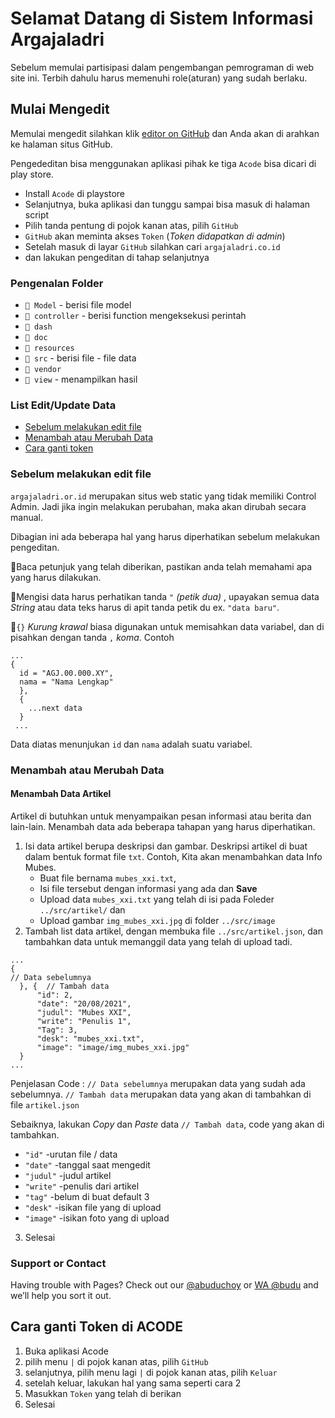 # Selamat Datang di Sistem Informasi Argajaladri

Sebelum memulai partisipasi dalam pengembangan pemrograman di web site ini. Terbih dahulu harus memenuhi role(aturan) yang sudah berlaku.

## Mulai Mengedit
Memulai mengedit silahkan klik [editor on GitHub](https://github.com/Rahman115/argajaladri.or.id) dan Anda akan di arahkan ke halaman situs GitHub.

Pengededitan bisa menggunakan aplikasi pihak ke tiga `Acode` bisa dicari di play store.
- Install `Acode` di playstore
- Selanjutnya, buka aplikasi dan tunggu sampai bisa masuk di halaman script
- Pilih tanda pentung di pojok kanan atas, pilih `GitHub` 
- `GitHub` akan meminta akses `Token` (_Token didapatkan di admin_)
- Setelah masuk di layar `GitHub` silahkan cari `argajaladri.co.id`
- dan lakukan pengeditan di tahap selanjutnya

### Pengenalan Folder
- `📁 Model` - berisi file model
- `📁 controller` - berisi function mengeksekusi perintah
- `📁 dash`
- `📁 doc`
- `📁 resources`
- `📁 src` - berisi file - file data
- `📁 vendor`
- `📁 view` - menampilkan hasil
### List Edit/Update Data

- [Sebelum melakukan edit file](https://github.com/Rahman115/argajaladri.or.id/blob/master/README.md#sebelum-melakukan-edit-file)
- [Menambah atau Merubah Data](https://github.com/Rahman115/argajaladri.or.id/blob/master/README.md#support-or-contact)
- [Cara ganti token](https://github.com/Rahman115/argajaladri.or.id/blob/master/README.md#cara-ganti-token-di-acode)


### Sebelum melakukan edit file
`argajaladri.or.id` merupakan situs web static yang tidak memiliki Control Admin. Jadi jika ingin melakukan perubahan, maka akan dirubah secara manual.

Dibagian ini ada beberapa hal yang harus diperhatikan sebelum melakukan pengeditan.

🔸Baca petunjuk yang telah diberikan, pastikan anda telah memahami apa yang harus dilakukan.

🔸Mengisi data harus perhatikan tanda `"` _(petik dua)_ , upayakan semua data _String_ atau data teks harus di apit tanda petik du ex. `"data baru"`.

🔸`{}` _Kurung krawal_ biasa digunakan untuk memisahkan data variabel, dan di pisahkan dengan tanda `,` _koma_. Contoh

```
...
{
  id = "AGJ.00.000.XY",
  nama = "Nama Lengkap"
  },
  {
    ...next data
  }
 ...
```

Data diatas menunjukan `id` dan `nama` adalah suatu variabel.

### Menambah atau Merubah Data
#### Menambah Data Artikel

Artikel di butuhkan untuk menyampaikan pesan informasi atau berita dan lain-lain. Menambah data ada beberapa tahapan yang harus diperhatikan. 

1. Isi data artikel berupa deskripsi dan gambar. Deskripsi artikel di buat dalam bentuk format file `txt`. Contoh, Kita akan menambahkan data Info Mubes. 
    - Buat file bernama `mubes_xxi.txt`,
    - Isi file tersebut dengan informasi yang ada dan __Save__
    - Upload data `mubes_xxi.txt` yang telah di isi pada Foleder `../src/artikel/` dan
    - Upload gambar `img_mubes_xxi.jpg` di folder `../src/image`
2. Tambah list data artikel, dengan membuka file `../src/artikel.json`, dan tambahkan data untuk memanggil data yang telah di upload tadi.
  ```
  ...
  {
  // Data sebelumnya
    }, {  // Tambah data
        "id": 2,
        "date": "20/08/2021",
        "judul": "Mubes XXI",
        "write": "Penulis 1",
        "Tag": 3,
        "desk": "mubes_xxi.txt",
        "image": "image/img_mubes_xxi.jpg"
    }
  ...

```
Penjelasan Code : `// Data sebelumnya` merupakan data yang sudah ada sebelumnya. `// Tambah data` merupakan data yang akan di tambahkan di file `artikel.json`

Sebaiknya, lakukan _Copy_ dan _Paste_ data `// Tambah data`, code yang akan di tambahkan.
- `"id"` -urutan file / data 
- `"date"` -tanggal saat mengedit
- `"judul"` -judul artikel
- `"write"` -penulis dari artikel
- `"tag"` -belum di buat default 3
- `"desk"` -isikan file yang di upload
- `"image"` -isikan foto yang di upload


3. Selesai

### Support or Contact

Having trouble with Pages? Check out our [@abuduchoy](https://t.me/AbuduChoy) or [WA @budu](https://wa.me/qr/KBJZXBQM6BWHH1) and we’ll help you sort it out.

## Cara ganti Token di ACODE
1. Buka aplikasi Acode
2. pilih menu `|` di pojok kanan atas, pilih `GitHub`
3. selanjutnya, pilih menu lagi `|` di pojok kanan atas, pilih `Keluar`
4. setelah keluar, lakukan hal yang sama seperti cara 2
5. Masukkan `Token` yang telah di berikan
6. Selesai
